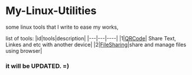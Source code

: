 # My-Linux-Utilities


some linux tools that I write to ease my works,

list of tools:
|id|tools|description|
|---|---|----|
|1|[QRCode](./qrcode)| Share Text, Linkes and etc with another device|
|2|[FileSharing](https://github.com/MohammadrezaAmani/FileManager)|share and manage files using browser|

### it will be UPDATED. =)
